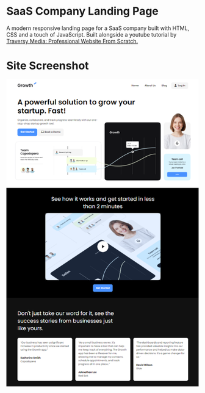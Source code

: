 # SaaS Company Landing Page

A modern responsive landing page for a SaaS company built with HTML, CSS and a touch of JavaScript. Built alongside a youtube tutorial by [Traversy Media: Professional Website From Scratch.](https://www.youtube.com/watch?v=HXYZxVbWkjc&t=5913s)

# Site Screenshot

![](./images/screen.png)
